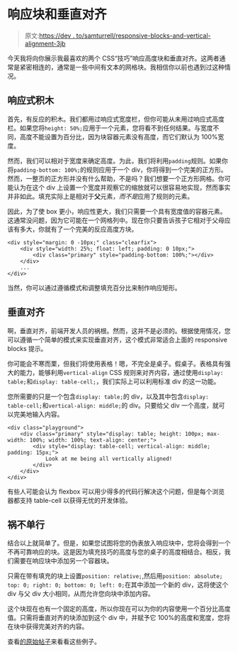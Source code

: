 # 响应块和垂直对齐

> 原文:[https://dev . to/samturrell/responsive-blocks-and-vertical-alignment-3jb](https://dev.to/samturrell/responsive-blocks-and-vertical-alignment-3jb)

今天我将向你展示我最喜欢的两个 CSS“技巧”响应高度块和垂直对齐。这两者通常是紧密相连的，通常是一些中间有文本的网格块。我相信你以前也遇到过这种情况。

## [](#responsive-blocks)响应式积木

首先，有反应的积木。我们都用过响应式宽度栏，但你可能从未用过响应式高度栏。如果您将`height: 50%;`应用于一个元素，您将看不到任何结果。与宽度不同，高度不能设置为百分比，因为块容器元素没有高度，而它们默认为 100%宽度。

然而，我们可以相对于宽度来确定高度。为此，我们将利用`padding`规则。如果你将`padding-bottom: 100%;`的规则应用于一个 div，你将得到一个完美的正方形。然而，一整页的正方形并没有什么帮助，不是吗？我们想要一个正方形网格。你可能认为在这个 div 上设置一个宽度并观察它的缩放就可以很容易地实现，然而事实并非如此。填充实际上是相对于**父**元素，*而不是*应用了规则的元素。

因此，为了使 box 更小，响应性更大，我们只需要一个具有宽度值的容器元素。这通常没问题，因为它可能在一个网格列中。现在你只要告诉孩子它相对于父母应该有多大，你就有了一个完美的反应高度方块。

```
<div style="margin: 0 -10px;" class="clearfix">
    <div style="width: 25%; float: left; padding: 0 10px;">
        <div class="primary" style="padding-bottom: 100%;"></div>
    </div>
    ...
</div> 
```

当然，你可以通过遵循模式和调整填充百分比来制作响应矩形。

## [](#vertical-alignment)垂直对齐

啊，垂直对齐，前端开发人员的祸根。然而，这并不是必须的。根据使用情况，您可以遵循一个简单的模式来实现垂直对齐，这个模式非常适合上面的 responsive blocks 提示。

你可能会不寒而栗，但我们将使用表格！嗯，不完全是桌子。假桌子。表格具有强大的能力，能够利用`vertical-align` CSS 规则来对齐内容，通过使用`display: table;`和`display: table-cell;`，我们实际上可以利用标准 div 的这一功能。

您所需要的只是一个包含`display: table;`的 div，以及其中包含`display: table-cell;`和`vertical-align: middle;`的 div。只要给父 div 一个高度，就可以完美地输入内容。

```
<div class="playground">
    <div class="primary" style="display: table; height: 100px; max-width: 100%; width: 100%; text-align: center;">
        <div style="display: table-cell; vertical-align: middle; padding: 15px;">
            Look at me being all vertically aligned!
        </div>
    </div>
</div> 
```

有些人可能会认为 flexbox 可以用少得多的代码行解决这个问题，但是每个浏览器都支持 table-cell 以获得无忧的开发体验。

## [](#the-double-whammy)祸不单行

结合以上就简单了。但是，如果您试图将您的伪表放入响应块中，您将会得到一个不再可靠响应的块。这是因为填充技巧的高度与您的桌子的高度相结合。相反，我们需要在响应块中添加另一个容器块。

只需在带有填充的块上设置`position: relative;`,然后用`position: absolute; top: 0; right: 0; bottom: 0; left: 0;`在其中添加一个新的 div，这将使这个 div 与父 div 大小相同，从而允许您向块中添加内容。

这个块现在也有一个固定的高度，所以你现在可以为你的内容使用一个百分比高度值。只需将垂直对齐的块添加到这个 div 中，并赋予它 100%的高度和宽度，您将在块中获得完美对齐的内容。

查看[的原始帖子](https://samturrell.github.io/2018/01/11/responsive-blocks-and-vertical-alignment/)来看看这些例子。
